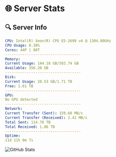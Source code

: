 # 🌐 Server Stats
## 🔍 Server Info
```yaml
CPU: Intel(R) Xeon(R) CPU E5-2699 v4 @ 1304.00GHz
CPU Usage: 0.30%
Cores: 44P | 88T
-----------------------------------
Memory:
Current Usage: 144.18 GB/503.74 GB
Available: 356.20 GB
-----------------------------------
Disk:
Current Usage: 20.53 GB/1.71 TB
Free: 1.61 TB
-----------------------------------
GPU:
No GPU detected
-----------------------------------
Network:
Current Transfer (Sent): 159.60 MB/s
Current Transfer (Received): 2.41 MB/s
Total Sent: 114.78 TB
Total Received: 1.86 TB
-----------------------------------
Uptime:
11d 11h 0m 7s
```
![GitHub Stats](https://img.shields.io/badge/Updated-2025-02-19_09:43:25-blue)